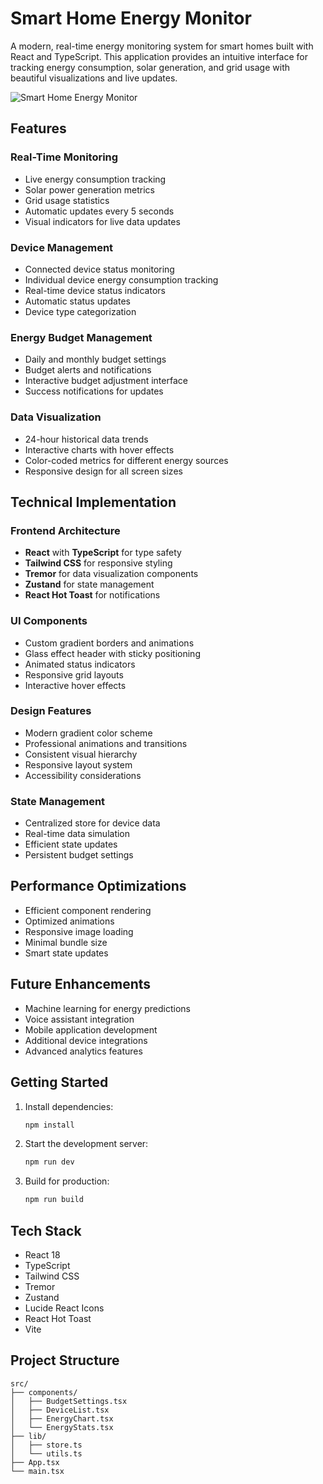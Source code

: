 # Smart Home Energy Monitor

A modern, real-time energy monitoring system for smart homes built with React and TypeScript. This application provides an intuitive interface for tracking energy consumption, solar generation, and grid usage with beautiful visualizations and live updates.

![Smart Home Energy Monitor](https://images.unsplash.com/photo-1558449907-39d65710c603?auto=format&fit=crop&q=80&w=1200)

## Features

### Real-Time Monitoring
- Live energy consumption tracking
- Solar power generation metrics
- Grid usage statistics
- Automatic updates every 5 seconds
- Visual indicators for live data updates

### Device Management
- Connected device status monitoring
- Individual device energy consumption tracking
- Real-time device status indicators
- Automatic status updates
- Device type categorization

### Energy Budget Management
- Daily and monthly budget settings
- Budget alerts and notifications
- Interactive budget adjustment interface
- Success notifications for updates

### Data Visualization
- 24-hour historical data trends
- Interactive charts with hover effects
- Color-coded metrics for different energy sources
- Responsive design for all screen sizes

## Technical Implementation

### Frontend Architecture
- **React** with **TypeScript** for type safety
- **Tailwind CSS** for responsive styling
- **Tremor** for data visualization components
- **Zustand** for state management
- **React Hot Toast** for notifications

### UI Components
- Custom gradient borders and animations
- Glass effect header with sticky positioning
- Animated status indicators
- Responsive grid layouts
- Interactive hover effects

### Design Features
- Modern gradient color scheme
- Professional animations and transitions
- Consistent visual hierarchy
- Responsive layout system
- Accessibility considerations

### State Management
- Centralized store for device data
- Real-time data simulation
- Efficient state updates
- Persistent budget settings

## Performance Optimizations
- Efficient component rendering
- Optimized animations
- Responsive image loading
- Minimal bundle size
- Smart state updates

## Future Enhancements
- Machine learning for energy predictions
- Voice assistant integration
- Mobile application development
- Additional device integrations
- Advanced analytics features

## Getting Started

1. Install dependencies:
   ```bash
   npm install
   ```

2. Start the development server:
   ```bash
   npm run dev
   ```

3. Build for production:
   ```bash
   npm run build
   ```

## Tech Stack
- React 18
- TypeScript
- Tailwind CSS
- Tremor
- Zustand
- Lucide React Icons
- React Hot Toast
- Vite

## Project Structure
```
src/
├── components/
│   ├── BudgetSettings.tsx
│   ├── DeviceList.tsx
│   ├── EnergyChart.tsx
│   └── EnergyStats.tsx
├── lib/
│   ├── store.ts
│   └── utils.ts
├── App.tsx
└── main.tsx
```
